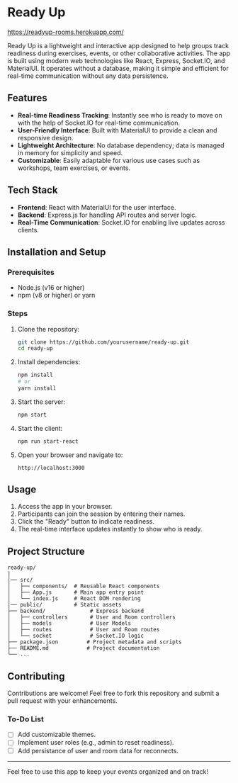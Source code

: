 # Ready Up

https://readyup-rooms.herokuapp.com/

Ready Up is a lightweight and interactive app designed to help groups track readiness during exercises, events, or other collaborative activities. The app is built using modern web technologies like React, Express, Socket.IO, and MaterialUI. It operates without a database, making it simple and efficient for real-time communication without any data persistence.

## Features

- **Real-time Readiness Tracking**: Instantly see who is ready to move on with the help of Socket.IO for real-time communication.
- **User-Friendly Interface**: Built with MaterialUI to provide a clean and responsive design.
- **Lightweight Architecture**: No database dependency; data is managed in memory for simplicity and speed.
- **Customizable**: Easily adaptable for various use cases such as workshops, team exercises, or events.

## Tech Stack

- **Frontend**: React with MaterialUI for the user interface.
- **Backend**: Express.js for handling API routes and server logic.
- **Real-Time Communication**: Socket.IO for enabling live updates across clients.

## Installation and Setup

### Prerequisites

- Node.js (v16 or higher)
- npm (v8 or higher) or yarn

### Steps

1. Clone the repository:

   ```bash
   git clone https://github.com/yourusername/ready-up.git
   cd ready-up
   ```

2. Install dependencies:

   ```bash
   npm install
   # or
   yarn install
   ```

3. Start the server:

   ```bash
   npm start
   ```

4. Start the client:

   ```bash
   npm run start-react
   ```

5. Open your browser and navigate to:
   ```
   http://localhost:3000
   ```

## Usage

1. Access the app in your browser.
2. Participants can join the session by entering their names.
3. Click the "Ready" button to indicate readiness.
4. The real-time interface updates instantly to show who is ready.

## Project Structure

```
ready-up/
|
│── src/
│   ├── components/  # Reusable React components
│   ├── App.js       # Main app entry point
│   └── index.js     # React DOM rendering
│── public/          # Static assets
├── backend/              # Express backend
│   ├── controllers       # User and Room controllers
│   ├── models            # User Models
│   ├── routes            # User and Room routes
│   └── socket            # Socket.IO logic
├── package.json         # Project metadata and scripts
├── README.md            # Project documentation
└── ...
```

## Contributing

Contributions are welcome! Feel free to fork this repository and submit a pull request with your enhancements.

### To-Do List

- [ ] Add customizable themes.
- [ ] Implement user roles (e.g., admin to reset readiness).
- [ ] Add persistance of user and room data for reconnects.

---

Feel free to use this app to keep your events organized and on track!
